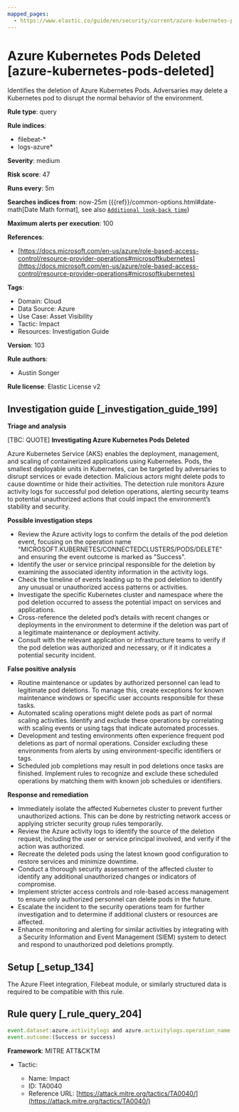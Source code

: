 ```yaml
---
mapped_pages:
  - https://www.elastic.co/guide/en/security/current/azure-kubernetes-pods-deleted.html
---
```


# Azure Kubernetes Pods Deleted [azure-kubernetes-pods-deleted]

Identifies the deletion of Azure Kubernetes Pods. Adversaries may delete a Kubernetes pod to disrupt the normal behavior of the environment.

**Rule type**: query

**Rule indices**:

* filebeat-*
* logs-azure*

**Severity**: medium

**Risk score**: 47

**Runs every**: 5m

**Searches indices from**: now-25m ({{ref}}/common-options.html#date-math[Date Math format], see also [`Additional look-back time`](docs-content://solutions/security/detect-and-alert/create-detection-rule.md#rule-schedule))

**Maximum alerts per execution**: 100

**References**:

* [https://docs.microsoft.com/en-us/azure/role-based-access-control/resource-provider-operations#microsoftkubernetes](https://docs.microsoft.com/en-us/azure/role-based-access-control/resource-provider-operations#microsoftkubernetes)

**Tags**:

* Domain: Cloud
* Data Source: Azure
* Use Case: Asset Visibility
* Tactic: Impact
* Resources: Investigation Guide

**Version**: 103

**Rule authors**:

* Austin Songer

**Rule license**: Elastic License v2

## Investigation guide [_investigation_guide_199]

**Triage and analysis**

[TBC: QUOTE]
**Investigating Azure Kubernetes Pods Deleted**

Azure Kubernetes Service (AKS) enables the deployment, management, and scaling of containerized applications using Kubernetes. Pods, the smallest deployable units in Kubernetes, can be targeted by adversaries to disrupt services or evade detection. Malicious actors might delete pods to cause downtime or hide their activities. The detection rule monitors Azure activity logs for successful pod deletion operations, alerting security teams to potential unauthorized actions that could impact the environment’s stability and security.

**Possible investigation steps**

* Review the Azure activity logs to confirm the details of the pod deletion event, focusing on the operation name "MICROSOFT.KUBERNETES/CONNECTEDCLUSTERS/PODS/DELETE" and ensuring the event outcome is marked as "Success".
* Identify the user or service principal responsible for the deletion by examining the associated identity information in the activity logs.
* Check the timeline of events leading up to the pod deletion to identify any unusual or unauthorized access patterns or activities.
* Investigate the specific Kubernetes cluster and namespace where the pod deletion occurred to assess the potential impact on services and applications.
* Cross-reference the deleted pod’s details with recent changes or deployments in the environment to determine if the deletion was part of a legitimate maintenance or deployment activity.
* Consult with the relevant application or infrastructure teams to verify if the pod deletion was authorized and necessary, or if it indicates a potential security incident.

**False positive analysis**

* Routine maintenance or updates by authorized personnel can lead to legitimate pod deletions. To manage this, create exceptions for known maintenance windows or specific user accounts responsible for these tasks.
* Automated scaling operations might delete pods as part of normal scaling activities. Identify and exclude these operations by correlating with scaling events or using tags that indicate automated processes.
* Development and testing environments often experience frequent pod deletions as part of normal operations. Consider excluding these environments from alerts by using environment-specific identifiers or tags.
* Scheduled job completions may result in pod deletions once tasks are finished. Implement rules to recognize and exclude these scheduled operations by matching them with known job schedules or identifiers.

**Response and remediation**

* Immediately isolate the affected Kubernetes cluster to prevent further unauthorized actions. This can be done by restricting network access or applying stricter security group rules temporarily.
* Review the Azure activity logs to identify the source of the deletion request, including the user or service principal involved, and verify if the action was authorized.
* Recreate the deleted pods using the latest known good configuration to restore services and minimize downtime.
* Conduct a thorough security assessment of the affected cluster to identify any additional unauthorized changes or indicators of compromise.
* Implement stricter access controls and role-based access management to ensure only authorized personnel can delete pods in the future.
* Escalate the incident to the security operations team for further investigation and to determine if additional clusters or resources are affected.
* Enhance monitoring and alerting for similar activities by integrating with a Security Information and Event Management (SIEM) system to detect and respond to unauthorized pod deletions promptly.


## Setup [_setup_134]

The Azure Fleet integration, Filebeat module, or similarly structured data is required to be compatible with this rule.


## Rule query [_rule_query_204]

```js
event.dataset:azure.activitylogs and azure.activitylogs.operation_name:"MICROSOFT.KUBERNETES/CONNECTEDCLUSTERS/PODS/DELETE" and
event.outcome:(Success or success)
```

**Framework**: MITRE ATT&CKTM

* Tactic:

    * Name: Impact
    * ID: TA0040
    * Reference URL: [https://attack.mitre.org/tactics/TA0040/](https://attack.mitre.org/tactics/TA0040/)



